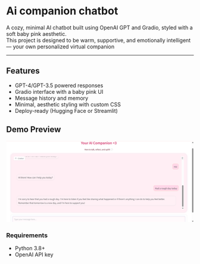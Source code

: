 # Ai companion chatbot


A cozy, minimal AI chatbot built using OpenAI GPT and Gradio, styled with a soft baby pink aesthetic.  
This project is designed to be warm, supportive, and emotionally intelligent — your own personalized virtual companion 

---

## Features

- GPT-4/GPT-3.5 powered responses
- Gradio interface with a baby pink UI
- Message history and memory
- Minimal, aesthetic styling with custom CSS
- Deploy-ready (Hugging Face or Streamlit)

## Demo Preview

![Chatbot Screenshot](Screenshot.png)


### Requirements
- Python 3.8+
- OpenAI API key

